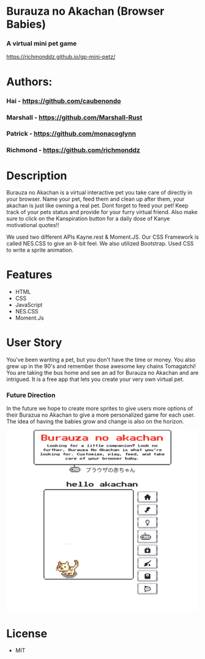 # Burauza no Akachan (Browser Babies)

### A virtual mini pet game

https://richmonddz.github.io/gp-mini-petz/

# Authors:

### Hai - https://github.com/caubenondo

### Marshall - https://github.com/Marshall-Rust

### Patrick - https://github.com/monacoglynn

### Richmond - https://github.com/richmonddz

# Description

Burauza no Akachan is a virtual interactive pet you take care of directly in your browser. Name your pet, feed them and clean up after them, your akachan is just like owning a real pet. Dont forget to feed your pet! Keep track of your pets status and provide for your furry virtual friend. Also make sure to click on the Kanspiration button for a daily dose of Kanye motivational quotes!!

We used two different APIs Kayne.rest & Moment.JS. Our CSS Framework is called NES.CSS to give an 8-bit feel. We also utilized Bootstrap. Used CSS to write a sprite animation.

# Features

- HTML
- CSS
- JavaScript
- NES.CSS
- Moment.Js

# User Story

You've been wanting a pet, but you don't have the time or money. You also grew up in the 90's and remember those awesome key chains Tomagatchi! You are taking the bus home and see an ad for Burauza no Akachan and are intrigued. It is a free app that lets you create your very own virtual pet.

### Future Direction

In the future we hope to create more sprites to give users more options of their Burazua no Akachan to give a more personalized game for each user. The idea of having the babies grow and change is also on the horizon.

![splash-page](./assets/imgs/splash.jpg)

# License

- MIT
